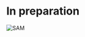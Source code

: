 # In preparation
![SAM](https://github.com/Flupinochan/CodeCommitToLambda/assets/140839406/bf67691d-c85b-46ec-8af9-a8e163059bb1)
